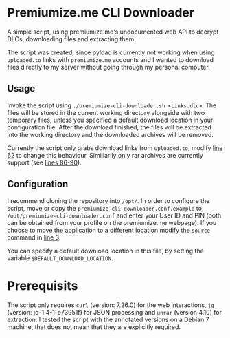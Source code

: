# Premiumize.me CLI Downloader
A simple script, using premiumize.me's undocumented web API to decrypt DLCs, downloading files and extracting them.

The script was created, since pyload is currently not working when using `uploaded.to` links with `premiumize.me` accounts and I wanted to download files directly to my server without going through my personal computer.

## Usage
Invoke the script using `./premiumize-cli-downloader.sh <Links.dlc>`. The files will be stored in the current working directory alongside with two temporary files, unless you specified a default download location in your configuration file. After the download finished, the files will be extracted into the working directory and the downloaded archives will be removed.

Currently the script only grabs download links from `uploaded.to`, modify [line 62](https://github.com/steilerDev/premiumize.me-cli-downloader/blob/master/premiumize-cli-downloader.sh#L62) to change this behaviour. Similiarily only rar archives are currently support (see [lines 86-90](https://github.com/steilerDev/premiumize.me-cli-downloader/blob/master/premiumize-cli-downloader.sh#L86-L90)).

## Configuration
I recommend cloning the repository into `/opt/`. In order to configure the script, move or copy the `premiumize-cli-downloader.conf.example` to `/opt/premiumize-cli-downloader.conf` and enter your User ID and PIN (both can be obtained from your profile on the premiumize.me webpage). If you choose to move the application to a different location modify the `source` command in [line 3](https://github.com/steilerDev/premiumize.me-cli-downloader/blob/master/premiumize-cli-downloader.sh#L3).

You can specify a default download location in this file, by setting the variable `$DEFAULT_DOWNLOAD_LOCATION`.

# Prerequisits
The script only requires `curl` (version: 7.26.0) for the web interactions, `jq` (version: jq-1.4-1-e73951f) for JSON processing and `unrar` (version 4.10) for extraction. I tested the script with the annotated versions on a Debian 7 machine, that does not mean that they are explicitly required. 
